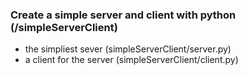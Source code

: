 ### Create a simple server and client with python (/simpleServerClient)
- the simpliest sever (simpleServerClient/server.py)
- a client for the server (simpleServerClient/client.py)
